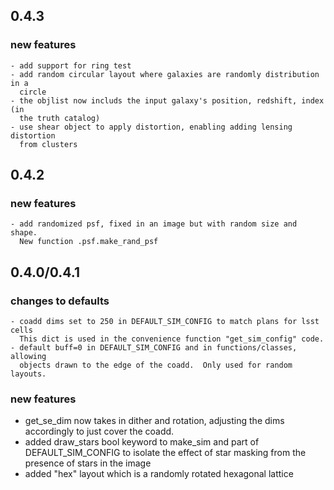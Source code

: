 ## 0.4.3
### new features
    - add support for ring test
    - add random circular layout where galaxies are randomly distribution in a
      circle
    - the objlist now includs the input galaxy's position, redshift, index (in
      the truth catalog)
    - use shear object to apply distortion, enabling adding lensing distortion
      from clusters

## 0.4.2

### new features
    - add randomized psf, fixed in an image but with random size and shape.
      New function .psf.make_rand_psf


## 0.4.0/0.4.1

### changes to defaults

    - coadd dims set to 250 in DEFAULT_SIM_CONFIG to match plans for lsst cells
      This dict is used in the convenience function "get_sim_config" code.
    - default buff=0 in DEFAULT_SIM_CONFIG and in functions/classes, allowing
      objects drawn to the edge of the coadd.  Only used for random layouts.

### new features

   - get_se_dim now takes in dither and rotation, adjusting the dims
       accordingly to just cover the coadd.
   - added draw_stars bool keyword to make_sim and part of DEFAULT_SIM_CONFIG
     to isolate the effect of star masking from the presence of stars in the
     image
   - added "hex" layout which is a randomly rotated hexagonal lattice
